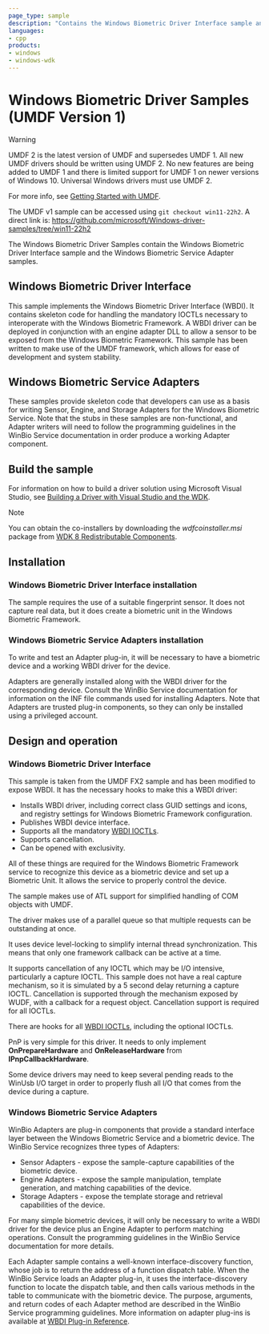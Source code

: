 ```yaml
---
page_type: sample
description: "Contains the Windows Biometric Driver Interface sample and the Windows Biometric Service Adapter samples."
languages:
- cpp
products:
- windows
- windows-wdk
---
```


# Windows Biometric Driver Samples (UMDF Version 1)

> [!WARNING]
> UMDF 2 is the latest version of UMDF and supersedes UMDF 1.  All new UMDF drivers should be written using UMDF 2.  No new features are being added to UMDF 1 and there is limited support for UMDF 1 on newer versions of Windows 10.  Universal Windows drivers must use UMDF 2.
>
> For more info, see [Getting Started with UMDF](https://docs.microsoft.com/windows-hardware/drivers/wdf/getting-started-with-umdf-version-2).
>
> The UMDF v1 sample can be accessed using `git checkout win11-22h2`. A direct link is: https://github.com/microsoft/Windows-driver-samples/tree/win11-22h2

The Windows Biometric Driver Samples contain the Windows Biometric Driver Interface sample and the Windows Biometric Service Adapter samples.

## Windows Biometric Driver Interface

This sample implements the Windows Biometric Driver Interface (WBDI). It contains skeleton code for handling the mandatory IOCTLs necessary to interoperate with the Windows Biometric Framework. A WBDI driver can be deployed in conjunction with an engine adapter DLL to allow a sensor to be exposed from the Windows Biometric Framework. This sample has been written to make use of the UMDF framework, which allows for ease of development and system stability.

## Windows Biometric Service Adapters

These samples provide skeleton code that developers can use as a basis for writing Sensor, Engine, and Storage Adapters for the Windows Biometric Service. Note that the stubs in these samples are non-functional, and Adapter writers will need to follow the programming guidelines in the WinBio Service documentation in order produce a working Adapter component.

## Build the sample

For information on how to build a driver solution using Microsoft Visual Studio, see [Building a Driver with Visual Studio and the WDK](https://docs.microsoft.com/windows-hardware/drivers/develop/building-a-driver).

> [!NOTE]
> You can obtain the co-installers by downloading the *wdfcoinstaller.msi* package from [WDK 8 Redistributable Components](https://go.microsoft.com/fwlink/p/?LinkID=253170).

## Installation

### Windows Biometric Driver Interface installation

The sample requires the use of a suitable fingerprint sensor. It does not capture real data, but it does create a biometric unit in the Windows Biometric Framework.

### Windows Biometric Service Adapters installation

To write and test an Adapter plug-in, it will be necessary to have a biometric device and a working WBDI driver for the device.

Adapters are generally installed along with the WBDI driver for the corresponding device. Consult the WinBio Service documentation for information on the INF file commands used for installing Adapters. Note that Adapters are trusted plug-in components, so they can only be installed using a privileged account.

## Design and operation

### Windows Biometric Driver Interface

This sample is taken from the UMDF FX2 sample and has been modified to expose WBDI. It has the necessary hooks to make this a WBDI driver:

- Installs WBDI driver, including correct class GUID settings and icons, and registry settings for Windows Biometric Framework configuration.
- Publishes WBDI device interface.
- Supports all the mandatory [WBDI IOCTLs](https://docs.microsoft.com/windows-hardware/drivers/ddi/content/_biometric/#ioctls).
- Supports cancellation.
- Can be opened with exclusivity.

All of these things are required for the Windows Biometric Framework service to recognize this device as a biometric device and set up a Biometric Unit. It allows the service to properly control the device.

The sample makes use of ATL support for simplified handling of COM objects with UMDF.

The driver makes use of a parallel queue so that multiple requests can be outstanding at once.

It uses device level-locking to simplify internal thread synchronization. This means that only one framework callback can be active at a time.

It supports cancellation of any IOCTL which may be I/O intensive, particularly a capture IOCTL. This sample does not have a real capture mechanism, so it is simulated by a 5 second delay returning a capture IOCTL. Cancellation is supported through the mechanism exposed by WUDF, with a callback for a request object. Cancellation support is required for all IOCTLs.

There are hooks for all [WBDI IOCTLs](https://docs.microsoft.com/windows-hardware/drivers/ddi/content/_biometric/#ioctls), including the optional IOCTLs.

PnP is very simple for this driver. It needs to only implement **OnPrepareHardware** and **OnReleaseHardware** from **IPnpCallbackHardware**.

Some device drivers may need to keep several pending reads to the WinUsb I/O target in order to properly flush all I/O that comes from the device during a capture.

### Windows Biometric Service Adapters

WinBio Adapters are plug-in components that provide a standard interface layer between the Windows Biometric Service and a biometric device. The WinBio Service recognizes three types of Adapters:

- Sensor Adapters - expose the sample-capture capabilities of the biometric device.
- Engine Adapters - expose the sample manipulation, template generation, and matching capabilities of the device.
- Storage Adapters - expose the template storage and retrieval capabilities of the device.

For many simple biometric devices, it will only be necessary to write a WBDI driver for the device plus an Engine Adapter to perform matching operations. Consult the programming guidelines in the WinBio Service documentation for more details.

Each Adapter sample contains a well-known interface-discovery function, whose job is to return the address of a function dispatch table. When the WinBio Service loads an Adapter plug-in, it uses the interface-discovery function to locate the dispatch table, and then calls various methods in the table to communicate with the biometric device. The purpose, arguments, and return codes of each Adapter method are described in the WinBio Service programming guidelines. More information on adapter plug-ins is available at [WBDI Plug-in Reference](https://docs.microsoft.com/windows/desktop/SecBioMet/plug-in-reference).
